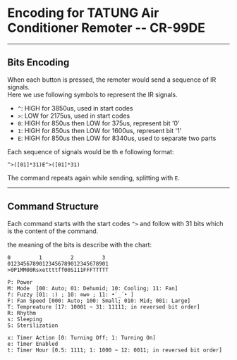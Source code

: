 # Encoding for TATUNG Air Conditioner Remoter -- CR-99DE

---

## Bits Encoding

When each button is pressed, the remoter would send a sequence of IR signals.  
Here we use following symbols to represent the IR signals.

- `^`: HIGH for 3850us, used in start codes
- `>`: LOW for 2175us, used in start codes
- `0`: HIGH for 850us then LOW for 375us, represent bit '0'
- `1`: HIGH for 850us then LOW for 1600us, represent bit '1'
- `E`: HIGH for 850us then LOW for 8340us, used to separate two parts

Each sequence of signals would be th e following format:
```
^>([01]*31)E^>([01]*31)
```
The command repeats again while sending, splitting with `E`.

---

## Command Structure

Each command starts with the start codes `^>`
and follow with 31 bits which is the content of the command.

the meaning of the bits is describe with the chart:

```
0         1         2         3
01234567890123456789012345678901
>0P1MM00Rsxettttff00S111FFFTTTTT

P: Power
M: Mode  [00: Auto; 01: Dehumid; 10: Cooling; 11: Fan]
f: Fuzzy [01: :) ; 10: ⊙w⊙ ; 11: •`_´• ]
F: Fan Speed [000: Auto; 100: Small; 010: Mid; 001: Large]
T: Tempreature [17: 10001 ~ 31: 11111; in reversed bit order]
R: Rhythm
s: Sleeping
S: Sterilization

x: Timer Action [0: Turning Off; 1: Turning On]
e: Timer Enabled
t: Timer Hour [0.5: 1111; 1: 1000 ~ 12: 0011; in reversed bit order]

```

